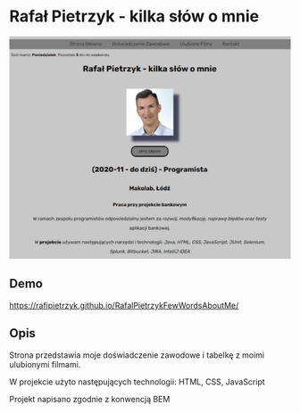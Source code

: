 # Rafał Pietrzyk - kilka słów o mnie

![screen projektu](images/screenWebsite.jpg)

## Demo

https://rafipietrzyk.github.io/RafalPietrzykFewWordsAboutMe/

## Opis

Strona przedstawia moje doświadczenie zawodowe i tabelkę z moimi ulubionymi filmami.

W projekcie użyto następujących technologii: HTML, CSS, JavaScript

Projekt napisano zgodnie z konwencją BEM